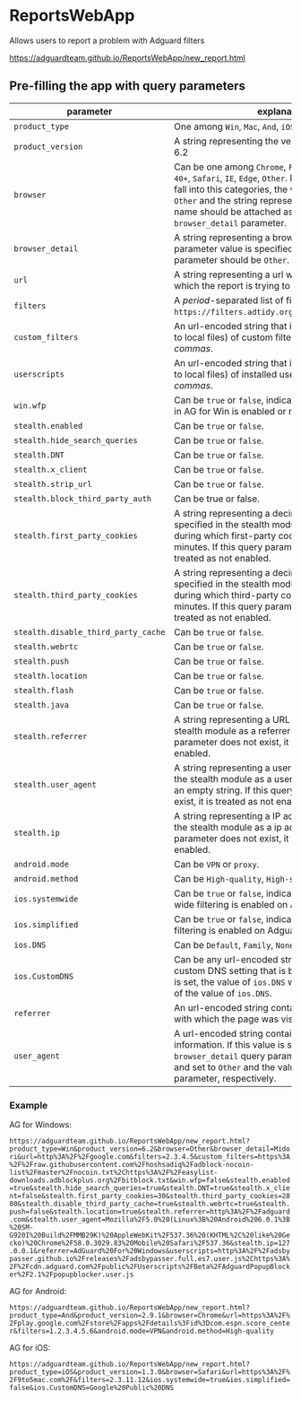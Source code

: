 # ReportsWebApp
Allows users to report a problem with Adguard filters

https://adguardteam.github.io/ReportsWebApp/new_report.html

## Pre-filling the app with query parameters

parameter | explanation
--- | ---
`product_type` | One among `Win`, `Mac`, `And`, `iOS`, `Ext`, `Con`.
`product_version` | A string representing the version number. _Example_: 6.2
`browser` |  Can be one among `Chrome`, `Firefox`, `Opera`, `Opera 40+`, `Safari`, `IE`, `Edge`, `Other`. If the browser does not fall into this categories, the value should be set as `Other` and the string representing the browser name should be attached as a value of a `browser_detail` parameter.
`browser_detail` |  A string representing a browser's name. When this parameter value is specified, the value of `browser` parameter should be `Other`.
`url` |  A string representing a url where the problem in which the report is trying to report takes place.
`filters`| A _period_-separated list of filterIds, as specified in `https://filters.adtidy.org/windows/filters.json`.
`custom_filters` | An url-encoded string that includes URLs (or paths to local files) of custom filters, separated by _commas_.
`userscripts` | An url-encoded string that includes URLs (or paths to local files) of installed userscripts, separated by _commas_.
`win.wfp` | Can be `true` or `false`, indicates whether WFP driver in AG for Win is enabled or not.
`stealth.enabled`| Can be `true` or `false`.
`stealth.hide_search_queries` | Can be `true` or `false`.
`stealth.DNT` | Can be `true` or `false`.
`stealth.x_client` | Can be `true` or `false`.
`stealth.strip_url` | Can be `true` or `false`.
`stealth.block_third_party_auth` | Can be true or false.
`stealth.first_party_cookies` | A string representing a decimal number that is specified in the stealth module indicating a time during which first-party cookies to be kept in minutes. If this query parameter does not exist, it is treated as not enabled.
`stealth.third_party_cookies` | A string representing a decimal number that is specified in the stealth module indicating a time during which third-party cookies to be kept in minutes. If this query parameter does not exist, it is treated as not enabled.
`stealth.disable_third_party_cache` | Can be `true` or `false`.
`stealth.webrtc` |  Can be `true` or `false`.
`stealth.push` |  Can be `true` or `false`.
`stealth.location` |  Can be `true` or `false`.
`stealth.flash` | Can be `true` or `false`.
`stealth.java` | Can be `true` or `false`.
`stealth.referrer` |  A string representing a URL that is used by the stealth module as a referrer value. If this query parameter does not exist, it is treated as not enabled.
`stealth.user_agent` |  A string representing a user agent that is used by the stealth module as a user agent value. It can be an empty string. If this query parameter does not exist, it is treated as not enabled.
`stealth.ip` |  A string representing a IP address that is used by the stealth module as a ip address. If this query parameter does not exist, it is treated as not enabled.
`android.mode` | Can be `VPN` or `proxy`.
`android.method` | Can be `High-quality`, `High-speed`, or `Simplified`.
`ios.systemwide` | Can be `true` or `false`, indicates whether system-wide filtering is enabled on Adguard iOS or not.
`ios.simplified` | Can be `true` or `false`, indicates whether simplified filtering is enabled on Adguard iOS or not. 
`ios.DNS` | Can be  `Default`, `Family`, `None`.
`ios.CustomDNS` | Can be any url-encoded string that indicates the custom DNS setting that is being used. If this value is set, the value of `ios.DNS` will be `Other` regardless of the value of `ios.DNS`.
`referrer` | An url-encoded string containing referrer value with which the page was visited.
`user_agent` | A url-encoded string containing user agent information. If this value is set, `browser` and `browser_detail` query parameters will be ignored and set to `Other` and the value of `user_agent` parameter, respectively.

### Example 
AG for Windows:

`https://adguardteam.github.io/ReportsWebApp/new_report.html?product_type=Win&product_version=6.2&browser=Other&browser_detail=Midori&url=http%3A%2F%2Fgoogle.com&filters=2.3.4.5&custom_filters=https%3A%2F%2Fraw.githubusercontent.com%2Fhoshsadiq%2Fadblock-nocoin-list%2Fmaster%2Fnocoin.txt%2Chttps%3A%2F%2Feasylist-downloads.adblockplus.org%2Fbitblock.txt&win.wfp=false&stealth.enabled=true&stealth.hide_search_queries=true&stealth.DNT=true&stealth.x_client=false&stealth.first_party_cookies=30&stealth.third_party_cookies=2880&stealth.disable_third_party_cache=true&stealth.webrtc=true&stealth.push=false&stealth.location=true&stealth.referrer=http%3A%2F%2Fadguard.com&stealth.user_agent=Mozilla%2F5.0%20(Linux%3B%20Android%206.0.1%3B%20SM-G920I%20Build%2FMMB29K)%20AppleWebKit%2F537.36%20(KHTML%2C%20like%20Gecko)%20Chrome%2F58.0.3029.83%20Mobile%20Safari%2F537.36&stealth.ip=127.0.0.1&referrer=AdGuard%20For%20Windows&userscripts=http%3A%2F%2Fadsbypasser.github.io%2Freleases%2Fadsbypasser.full.es7.user.js%2Chttps%3A%2F%2Fcdn.adguard.com%2Fpublic%2FUserscripts%2FBeta%2FAdguardPopupBlocker%2F2.1%2Fpopupblocker.user.js`

AG for Android:

`https://adguardteam.github.io/ReportsWebApp/new_report.html?product_type=And&product_version=2.9.1&browser=Chrome&url=https%3A%2F%2Fplay.google.com%2Fstore%2Fapps%2Fdetails%3Fid%3Dcom.espn.score_center&filters=1.2.3.4.5.6&android.mode=VPN&android.method=High-quality`

AG for iOS:

`https://adguardteam.github.io/ReportsWebApp/new_report.html?product_type=iOS&product_version=1.3.0&browser=Safari&url=https%3A%2F%2F9to5mac.com%2F&filters=2.3.11.12&ios.systemwide=true&ios.simplified=false&ios.CustomDNS=Google%20Public%20DNS`

